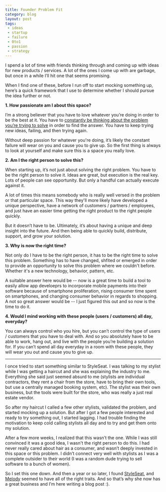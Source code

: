 ```yaml
---
title: Founder Problem Fit
category: blog
layout: post
tags:
 - ideas
 - startup
 - failure
 - 0to1
 - passion
 - strategy
---
```


I spend a lot of time with friends thinking through and coming up with ideas for new products / services. A lot of the ones I come up with are garbage, but once in a while I’ll hit one that seems promising.

When I find one of these, before I run off to start mocking something up, here’s a quick framework that I use to determine whether I should pursue the idea further or not. 

__1. How passionate am I about this space?__

I’m a strong believer that you have to love whatever you’re doing in order to be the best at it. You have to [constantly be thinking about the problem you’re trying to solve](http://www.paulgraham.com/top.html) in order to find the answer. You have to keep trying new ideas, failing, and then trying again. 

Without deep passion for whatever you're doing, it’s likely the constant failure will wear on you and cause you to give up. So the first thing is always to look at yourself and make sure this is a space you really love.

__2. Am I the right person to solve this?__

When starting up, it’s not just about solving the right problem. You have to be the right person to solve it. Ideas are great, but execution is the real key. Lots of people can see opportunity. But only a handful can actually execute against it. 

A lot of times this means somebody who is really well versed in the problem or that particular space. This way they'll more likely have developed a unique perspective, have a network of customers / partners / employees, and just have an easier time getting the right product to the right people quickly.

But it doesn’t have to be. Ultimately, it’s about having a unique and deep insight into the future. And then being able to quickly build, distribute, support, and grow your solution. 

__3. Why is now the right time?__

Not only do I have to be the right person, it has to be the right time to solve this problem. Something has to have changed, shfited or emerged in order to provide an opportunity to solve this problem where we couldn't before. Whether it's a new technology, behavior, pattern, etc. 

A suitable answer here would be -- now is a great time to build a tool to easily allow app develoeprs to incorporate mobile payments into their software because of smartphone proliferation, rising consumer time spent on smartphones, and changing consumer behavior in regards to shopping. A not so great answer would be -- I just figured this out and so now is the time to do it.

__4. Would I mind working with these people (users / customers) all day, everyday?__

You can always control who you hire, but you can’t control the type of users / customers that you have to deal with. And so you absolutely have to be able to work, hang out, and live with the people you’re building a solution for. If you can’t spend all day everyday in a room with these people, they will wear you out and cause you to give up.

<hr>

I once tried to start something similar to StyleSeat. I was talking to my stylist while I was getting a haircut and she was explaining the industry to me. Everything she said just seemed absurd to me (stylists are individual contractors, they rent a chair from the store, have to bring their own tools, but use a centrally managed booking system, etc). The stylist was their own business, but the tools were built for the store, who was really a just real estate vendor.

So after my haircut I called a few other stylists, validated the problem, and started mocking up a solution. But after I got a few people interested and ready to try something out, I started lagging. I had trouble finding the motivation to keep cold calling stylists all day and to try and get them onto my solution. 

After a few more weeks, I realized that this wasn’t the one. While I was still convinced it was a good idea, I wasn't the right person to do this. I had never really cared about hair as a consumer, and wasn’t deeply invested in this space or this problem. I didn’t connect very well with stylists as I was a complete outsider to their world (I was a random dude trying to sell software to a bunch of women). 

So I set this one down. And then a year or so later, I found [StyleSeat](https://www.styleseat.com/), and [Melody](https://pando.com/2012/11/01/sacca-styleseat-is-likely-to-become-my-third-or-fourth-best-investment/) seemed to have all of the right traits. And so that’s why she now has a great business and I’m here writing a blog post :).




